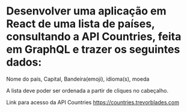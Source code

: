 # Desenvolver uma aplicação em React de uma lista de países, consultando a API Countries, feita em GraphQL e trazer os seguintes dados: 
Nome do país, 
Capital, 
Bandeira(emoji), 
idioma(s), 
moeda 

A lista deve poder ser ordenada a partir de cliques no cabeçalho. 

Link para acesso da API Countries https://countries.trevorblades.com 
